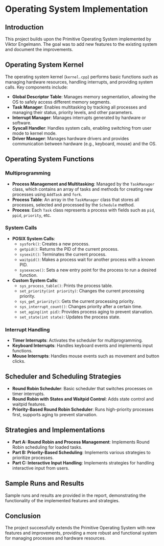 # Operating System Implementation

## Introduction
This project builds upon the Primitive Operating System implemented by Viktor Engelmann. The goal was to add new features to the existing system and document the improvements.

## Operating System Kernel
The operating system kernel (`kernel.cpp`) performs basic functions such as managing hardware resources, handling interrupts, and providing system calls. Key components include:

- **Global Descriptor Table**: Manages memory segmentation, allowing the OS to safely access different memory segments.
- **Task Manager**: Enables multitasking by tracking all processes and managing their status, priority levels, and other parameters.
- **Interrupt Manager**: Manages interrupts generated by hardware or software.
- **Syscall Handler**: Handles system calls, enabling switching from user mode to kernel mode.
- **Driver Manager**: Manages hardware drivers and provides communication between hardware (e.g., keyboard, mouse) and the OS.

## Operating System Functions

### Multiprogramming
- **Process Management and Multitasking**: Managed by the `TaskManager` class, which contains an array of tasks and methods for creating new processes using `AddTask` and `fork`.
- **Process Table**: An array in the `TaskManager` class that stores all processes, selected and processed by the `Schedule` method.
- **Process**: Each `Task` class represents a process with fields such as `pid`, `ppid`, `priority`, etc.

### System Calls
- **POSIX System Calls**:
  - `sysfork()`: Creates a new process.
  - `getpid()`: Returns the PID of the current process.
  - `sysexit()`: Terminates the current process.
  - `waitpid()`: Makes a process wait for another process with a known PID.
  - `sysexecve()`: Sets a new entry point for the process to run a desired function.
- **Custom System Calls**:
  - `sys_process_table()`: Prints the process table.
  - `set_priority(int priority)`: Changes the current processing priority.
  - `sys_get_priority()`: Gets the current processing priority.
  - `sys_interrupt_count()`: Changes priority after a certain time.
  - `set_aging(int pid)`: Provides process aging to prevent starvation.
  - `set_state(int state)`: Updates the process state.

### Interrupt Handling
- **Timer Interrupts**: Activates the scheduler for multiprogramming.
- **Keyboard Interrupts**: Handles keyboard events and implements input functions.
- **Mouse Interrupts**: Handles mouse events such as movement and button clicks.

## Scheduler and Scheduling Strategies
- **Round Robin Scheduler**: Basic scheduler that switches processes on timer interrupts.
- **Round Robin with States and Waitpid Control**: Adds state control and waitpid features.
- **Priority-Based Round Robin Scheduler**: Runs high-priority processes first, supports aging to prevent starvation.

## Strategies and Implementations
- **Part A: Round Robin and Process Management**: Implements Round Robin scheduling for loaded tasks.
- **Part B: Priority-Based Scheduling**: Implements various strategies to prioritize processes.
- **Part C: Interactive Input Handling**: Implements strategies for handling interactive input from users.

## Sample Runs and Results
Sample runs and results are provided in the report, demonstrating the functionality of the implemented features and strategies.

## Conclusion
The project successfully extends the Primitive Operating System with new features and improvements, providing a more robust and functional system for managing processes and hardware resources.

